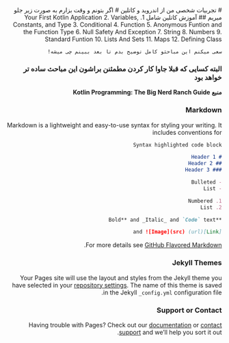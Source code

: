 <div dir="rtl">
# تجربیات شخصی من از اندروید و کاتلین
# اگر بتونم و وقت بزارم به صورت زیر جلو میریم
## آموزش کاتلین شامل
1. Your First Kotlin Application
2. Variables, Constants, and Type
3. Conditional
4. Function
5. Anonymous Funtion and the Function Type
6. Null Safety And Exception
7. String
8. Numbers
9. Standard Funtion
10. Lists And Sets
11. Maps
12. Defining Class

`سعی میکنم این مباحثو کامل توضیح بدم تا بعد ببینم چی میشه!`
### البته کسایی که قبلا جاوا کار کردن مطمئنن براشون این مباحث ساده تر خواهد بود

**منبع**
**Kotlin Programming: The Big Nerd Ranch Guide**


### Markdown

Markdown is a lightweight and easy-to-use syntax for styling your writing. It includes conventions for

```markdown
Syntax highlighted code block

# Header 1
## Header 2
### Header 3

- Bulleted
- List

1. Numbered
2. List

**Bold** and _Italic_ and `Code` text

[Link](url) and ![Image](src)
```

For more details see [GitHub Flavored Markdown](https://guides.github.com/features/mastering-markdown/).

### Jekyll Themes

Your Pages site will use the layout and styles from the Jekyll theme you have selected in your [repository settings](https://github.com/amirbakhtiari/amirbakhtiari.github.io/settings). The name of this theme is saved in the Jekyll `_config.yml` configuration file.

### Support or Contact

Having trouble with Pages? Check out our [documentation](https://help.github.com/categories/github-pages-basics/) or [contact support](https://github.com/contact) and we’ll help you sort it out.
</div>
